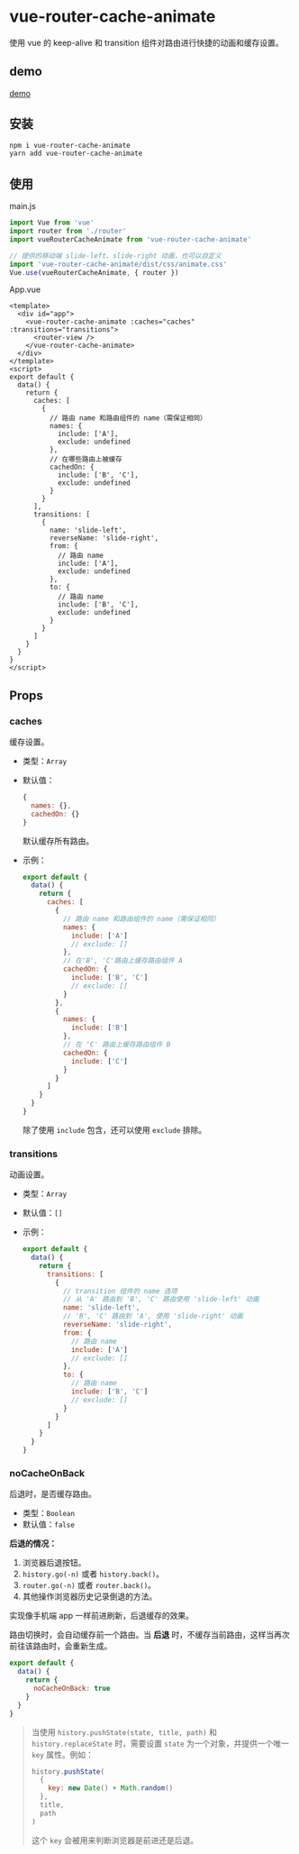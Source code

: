 # vue-router-cache-animate

使用 vue 的 keep-alive 和 transition 组件对路由进行快捷的动画和缓存设置。

## demo

[demo](https://sparklinm.github.io/vue-router-cache-animate/examples/)

## 安装

```bash
npm i vue-router-cache-animate
yarn add vue-router-cache-animate
```

## 使用

main.js

```js
import Vue from 'vue'
import router from './router'
import vueRouterCacheAnimate from 'vue-router-cache-animate'

// 提供的移动端 slide-left、slide-right 动画，也可以自定义
import 'vue-router-cache-animate/dist/css/animate.css'
Vue.use(vueRouterCacheAnimate, { router })
```

App.vue

```vue
<template>
  <div id="app">
    <vue-router-cache-animate :caches="caches" :transitions="transitions">
      <router-view />
    </vue-router-cache-animate>
  </div>
</template>
<script>
export default {
  data() {
    return {
      caches: [
        {
          // 路由 name 和路由组件的 name（需保证相同）
          names: {
            include: ['A'],
            exclude: undefined
          },
          // 在哪些路由上被缓存
          cachedOn: {
            include: ['B', 'C'],
            exclude: undefined
          }
        }
      ],
      transitions: [
        {
          name: 'slide-left',
          reverseName: 'slide-right',
          from: {
            // 路由 name
            include: ['A'],
            exclude: undefined
          },
          to: {
            // 路由 name
            include: ['B', 'C'],
            exclude: undefined
          }
        }
      ]
    }
  }
}
</script>
```

## Props

### caches

缓存设置。

- 类型：`Array`
- 默认值：

  ```js
  {
    names: {},
    cachedOn: {}
  }
  ```

  默认缓存所有路由。

- 示例：

  ```js
  export default {
    data() {
      return {
        caches: [
          {
            // 路由 name 和路由组件的 name（需保证相同）
            names: {
              include: ['A']
              // exclude: []
            },
            // 在'B', 'C'路由上缓存路由组件 A
            cachedOn: {
              include: ['B', 'C']
              // exclude: []
            }
          },
          {
            names: {
              include: ['B']
            },
            // 在 'C' 路由上缓存路由组件 B
            cachedOn: {
              include: ['C']
            }
          }
        ]
      }
    }
  }
  ```

  除了使用 `include` 包含，还可以使用 `exclude` 排除。

### transitions

动画设置。

- 类型：`Array`
- 默认值：`[]`
- 示例：

  ```js
  export default {
    data() {
      return {
        transitions: [
          {
            // transition 组件的 name 选项
            // 从 'A' 路由到 'B', 'C' 路由使用 'slide-left' 动画
            name: 'slide-left',
            // 'B', 'C' 路由到 'A', 使用 'slide-right' 动画
            reverseName: 'slide-right',
            from: {
              // 路由 name
              include: ['A']
              // exclude: []
            },
            to: {
              // 路由 name
              include: ['B', 'C']
              // exclude: []
            }
          }
        ]
      }
    }
  }
  ```

### noCacheOnBack

后退时，是否缓存路由。

- 类型：`Boolean`
- 默认值：`false`

**后退的情况：**

1. 浏览器后退按钮。
2. `history.go(-n)` 或者 `history.back()`。
3. `router.go(-n)` 或者 `router.back()`。
4. 其他操作浏览器历史记录倒退的方法。

实现像手机端 app 一样前进刷新，后退缓存的效果。

路由切换时，会自动缓存前一个路由。当 **后退** 时，不缓存当前路由，这样当再次前往该路由时，会重新生成。

```js
export default {
  data() {
    return {
      noCacheOnBack: true
    }
  }
}
```

> 当使用 `history.pushState(state, title, path)` 和 `history.replaceState` 时，需要设置 `state` 为一个对象，并提供一个唯一 `key` 属性。例如：
>
> ```js
> history.pushState(
>   {
>     key: new Date() + Math.random()
>   },
>   title,
>   path
> )
> ```
>
> 这个 `key` 会被用来判断浏览器是前进还是后退。
